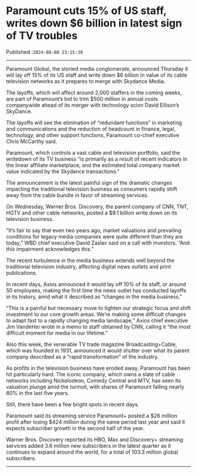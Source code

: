 # Paramount cuts 15% of US staff, writes down $6 billion in latest sign of TV troubles

Published :`2024-08-08 23:15:39`

---

Paramount Global, the storied media conglomerate, announced Thursday it will lay off 15% of its US staff and write down $6 billion in value of its cable television networks as it prepares to merge with Skydance Media.

The layoffs, which will affect around 2,000 staffers in the coming weeks, are part of Paramount’s bid to trim $500 million in annual costs companywide ahead of its merger with technology scion David Ellison’s SkyDance.

The layoffs will see the elimination of “redundant functions” in marketing and communications and the reduction of headcount in finance, legal, technology, and other support functions, Paramount co-chief executive Chris McCarthy said.

Paramount, which controls a vast cable and television portfolio, said the writedown of its TV business “is primarily as a result of recent indicators in the linear affiliate marketplace, and the estimated total company market value indicated by the Skydance transactions.”

The announcement is the latest painful sign of the dramatic changes impacting the traditional television business as consumers rapidly shift away from the cable bundle in favor of streaming services.

On Wednesday, Warner Bros. Discovery, the parent company of CNN, TNT, HGTV and other cable networks, posted a $9.1 billion write down on its television business.

“It’s fair to say that even two years ago, market valuations and prevailing conditions for legacy media companies were quite different than they are today,” WBD chief executive David Zaslav said on a call with investors. “And this impairment acknowledges this.”

The recent turbulence in the media business extends well beyond the traditional television industry, affecting digital news outlets and print publications.

In recent days, Axios announced it would lay off 10% of its staff, or around 50 employees, making the first time the news outlet has conducted layoffs in its history, amid what it described as “changes in the media business.”

“This is a painful but necessary move to tighten our strategic focus and shift investment to our core growth areas. We’re making some difficult changes to adapt fast to a rapidly changing media landscape,” Axios chief executive Jim VandeHei wrote in a memo to staff obtained by CNN, calling it “the most difficult moment for media in our lifetime.”

Also this week, the venerable TV trade magazine Broadcasting+Cable, which was founded in 1931, announced it would shutter over what its parent company described as a “rapid transformation” of the industry.

As profits in the television business have eroded away, Paramount has been hit particularly hard. The iconic company, which owns a slate of cable networks including Nickelodeon, Comedy Central and MTV, has seen its valuation plunge amid the turmoil, with shares of Paramount falling nearly 80% in the last five years.

Still, there have been a few bright spots in recent days.

Paramount said its streaming service Paramount+ posted a $26 million profit after losing $424 million during the same period last year and said it expects subscriber growth in the second half of the year.

Warner Bros. Discovery reported its HBO, Max and Discovery+ streaming services added 3.6 million new subscribers in the latest quarter as it continues to expand around the world, for a total of 103.3 million global subscribers.

---

